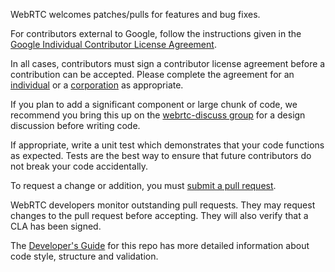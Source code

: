 WebRTC welcomes patches/pulls for features and bug fixes.

For contributors external to Google, follow the instructions given in the [Google Individual Contributor License Agreement](https://cla.developers.google.com/about/google-individual).

In all cases, contributors must sign a contributor license agreement before a contribution can be accepted. Please complete the agreement for an [individual](https://developers.google.com/open-source/cla/individual) or a [corporation](https://developers.google.com/open-source/cla/corporate) as appropriate.

If you plan to add a significant component or large chunk of code, we recommend you bring this up on the [webrtc-discuss group](https://groups.google.com/forum/#!forum/discuss-webrtc) for a design discussion before writing code.

If appropriate, write a unit test which demonstrates that your code functions as expected. Tests are the best way to ensure that future contributors do not break your code accidentally.

To request a change or addition, you must [submit a pull request](https://help.github.com/categories/collaborating/).

WebRTC developers monitor outstanding pull requests. They may request changes to the pull request before accepting. They will also verify that a CLA has been signed.

The [Developer's Guide](https://bit.ly/webrtcdevguide) for this repo has more detailed information about code style, structure and validation.
